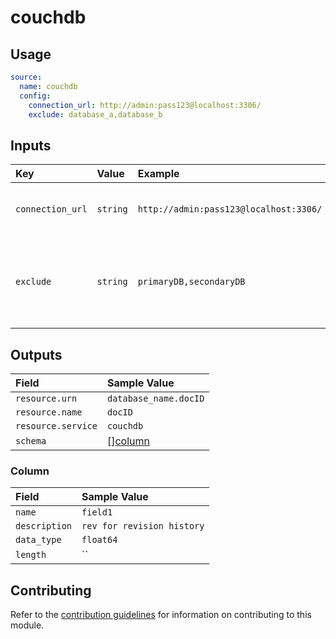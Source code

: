 # couchdb

## Usage

```yaml
source:
  name: couchdb
  config:
    connection_url: http://admin:pass123@localhost:3306/
    exclude: database_a,database_b
```

## Inputs

| Key              | Value    | Example                                | Description                                                |            |
| :--------------- | :------- | :------------------------------------- | :--------------------------------------------------------- | :--------- |
| `connection_url` | `string` | `http://admin:pass123@localhost:3306/` | URL to access the couchdb server                           | _required_ |
| `exclude`        | `string` | `primaryDB,secondaryDB`                | Comma separated database list to be excluded from crawling | _optional_ |

## Outputs

| Field              | Sample Value          |
| :----------------- | :-------------------- |
| `resource.urn`     | `database_name.docID` |
| `resource.name`    | `docID`               |
| `resource.service` | `couchdb`             |
| `schema`           | [][column](#column)   |

### Column

| Field         | Sample Value               |
| :------------ | :------------------------- |
| `name`        | `field1`                   |
| `description` | `rev for revision history` |
| `data_type`   | `float64`                  |
| `length`      | ``                         |

## Contributing

Refer to the [contribution guidelines](../../../docs/docs/contribute/guide.md#adding-a-new-extractor) for information on contributing to this module.
